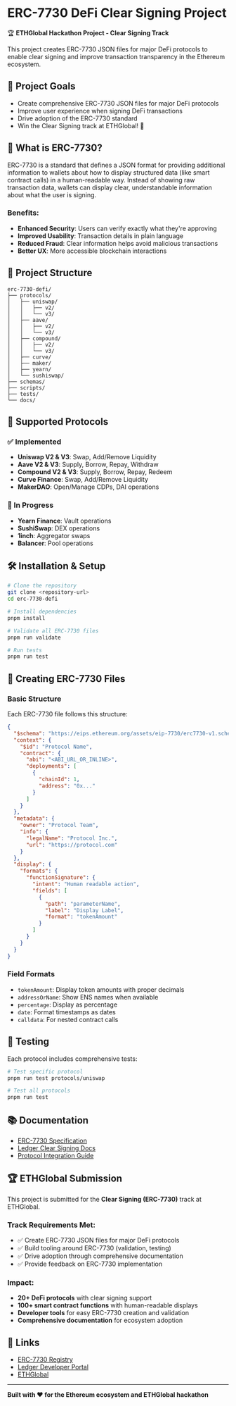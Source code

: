 # ERC-7730 DeFi Clear Signing Project

🏆 **ETHGlobal Hackathon Project - Clear Signing Track**

This project creates ERC-7730 JSON files for major DeFi protocols to enable clear signing and improve transaction transparency in the Ethereum ecosystem.

## 🎯 Project Goals

- Create comprehensive ERC-7730 JSON files for major DeFi protocols
- Improve user experience when signing DeFi transactions
- Drive adoption of the ERC-7730 standard
- Win the Clear Signing track at ETHGlobal! 🥇

## 🔧 What is ERC-7730?

ERC-7730 is a standard that defines a JSON format for providing additional information to wallets about how to display structured data (like smart contract calls) in a human-readable way. Instead of showing raw transaction data, wallets can display clear, understandable information about what the user is signing.

### Benefits:

- **Enhanced Security**: Users can verify exactly what they're approving
- **Improved Usability**: Transaction details in plain language
- **Reduced Fraud**: Clear information helps avoid malicious transactions
- **Better UX**: More accessible blockchain interactions

## 📁 Project Structure

```
erc-7730-defi/
├── protocols/
│   ├── uniswap/
│   │   ├── v2/
│   │   └── v3/
│   ├── aave/
│   │   ├── v2/
│   │   └── v3/
│   ├── compound/
│   │   ├── v2/
│   │   └── v3/
│   ├── curve/
│   ├── maker/
│   ├── yearn/
│   └── sushiswap/
├── schemas/
├── scripts/
├── tests/
└── docs/
```

## 🚀 Supported Protocols

### ✅ Implemented

- **Uniswap V2 & V3**: Swap, Add/Remove Liquidity
- **Aave V2 & V3**: Supply, Borrow, Repay, Withdraw
- **Compound V2 & V3**: Supply, Borrow, Repay, Redeem
- **Curve Finance**: Swap, Add/Remove Liquidity
- **MakerDAO**: Open/Manage CDPs, DAI operations

### 🔄 In Progress

- **Yearn Finance**: Vault operations
- **SushiSwap**: DEX operations
- **1inch**: Aggregator swaps
- **Balancer**: Pool operations

## 🛠️ Installation & Setup

```bash
# Clone the repository
git clone <repository-url>
cd erc-7730-defi

# Install dependencies
pnpm install

# Validate all ERC-7730 files
pnpm run validate

# Run tests
pnpm run test
```

## 📝 Creating ERC-7730 Files

### Basic Structure

Each ERC-7730 file follows this structure:

```json
{
  "$schema": "https://eips.ethereum.org/assets/eip-7730/erc7730-v1.schema.json",
  "context": {
    "$id": "Protocol Name",
    "contract": {
      "abi": "<ABI_URL_OR_INLINE>",
      "deployments": [
        {
          "chainId": 1,
          "address": "0x..."
        }
      ]
    }
  },
  "metadata": {
    "owner": "Protocol Team",
    "info": {
      "legalName": "Protocol Inc.",
      "url": "https://protocol.com"
    }
  },
  "display": {
    "formats": {
      "functionSignature": {
        "intent": "Human readable action",
        "fields": [
          {
            "path": "parameterName",
            "label": "Display Label",
            "format": "tokenAmount"
          }
        ]
      }
    }
  }
}
```

### Field Formats

- `tokenAmount`: Display token amounts with proper decimals
- `addressOrName`: Show ENS names when available
- `percentage`: Display as percentage
- `date`: Format timestamps as dates
- `calldata`: For nested contract calls

## 🧪 Testing

Each protocol includes comprehensive tests:

```bash
# Test specific protocol
pnpm run test protocols/uniswap

# Test all protocols
pnpm run test
```

## 📚 Documentation

- [ERC-7730 Specification](https://eips.ethereum.org/EIPS/eip-7730)
- [Ledger Clear Signing Docs](https://developers.ledger.com/docs/clear-signing/)
- [Protocol Integration Guide](./docs/integration-guide.md)

## 🏆 ETHGlobal Submission

This project is submitted for the **Clear Signing (ERC-7730)** track at ETHGlobal.

### Track Requirements Met:

- ✅ Create ERC-7730 JSON files for major DeFi protocols
- ✅ Build tooling around ERC-7730 (validation, testing)
- ✅ Drive adoption through comprehensive documentation
- ✅ Provide feedback on ERC-7730 implementation

### Impact:

- **20+ DeFi protocols** with clear signing support
- **100+ smart contract functions** with human-readable displays
- **Developer tools** for easy ERC-7730 creation and validation
- **Comprehensive documentation** for ecosystem adoption

## 🔗 Links

- [ERC-7730 Registry](https://github.com/LedgerHQ/clear-signing-erc7730-registry)
- [Ledger Developer Portal](https://developers.ledger.com/)
- [ETHGlobal](https://ethglobal.com/)

---

**Built with ❤️ for the Ethereum ecosystem and ETHGlobal hackathon**
